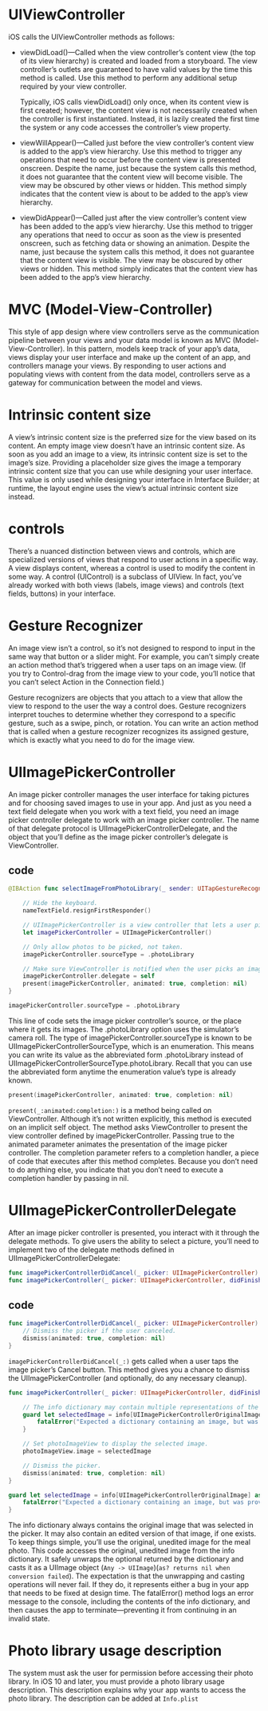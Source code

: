 # UIViewController

iOS calls the UIViewController methods as follows:

* viewDidLoad()—Called when the view controller’s content view (the top of its view hierarchy) is created and loaded from a storyboard. The view controller’s outlets are guaranteed to have valid values by the time this method is called. Use this method to perform any additional setup required by your view controller.

    Typically, iOS calls viewDidLoad() only once, when its content view is first created; however, the content view is not necessarily created when the controller is first instantiated. Instead, it is lazily created the first time the system or any code accesses the controller’s view property.

* viewWillAppear()—Called just before the view controller’s content view is added to the app’s view hierarchy. Use this method to trigger any operations that need to occur before the content view is presented onscreen. Despite the name, just because the system calls this method, it does not guarantee that the content view will become visible. The view may be obscured by other views or hidden. This method simply indicates that the content view is about to be added to the app’s view hierarchy.

* viewDidAppear()—Called just after the view controller’s content view has been added to the app’s view hierarchy. Use this method to trigger any operations that need to occur as soon as the view is presented onscreen, such as fetching data or showing an animation. Despite the name, just because the system calls this method, it does not guarantee that the content view is visible. The view may be obscured by other views or hidden. This method simply indicates that the content view has been added to the app’s view hierarchy.

# MVC (Model-View-Controller)

This style of app design where view controllers serve as the communication pipeline between your views and your data model is known as MVC (Model-View-Controller). In this pattern, models keep track of your app’s data, views display your user interface and make up the content of an app, and controllers manage your views. By responding to user actions and populating views with content from the data model, controllers serve as a gateway for communication between the model and views.

# Intrinsic content size

A view’s intrinsic content size is the preferred size for the view based on its content. An empty image view doesn’t have an intrinsic content size. As soon as you add an image to a view, its intrinsic content size is set to the image’s size. Providing a placeholder size gives the image a temporary intrinsic content size that you can use while designing your user interface. This value is only used while designing your interface in Interface Builder; at runtime, the layout engine uses the view’s actual intrinsic content size instead.

# controls

There’s a nuanced distinction between views and controls, which are specialized versions of views that respond to user actions in a specific way. A view displays content, whereas a control is used to modify the content in some way. A control (UIControl) is a subclass of UIView. In fact, you’ve already worked with both views (labels, image views) and controls (text fields, buttons) in your interface.

# Gesture Recognizer

An image view isn’t a control, so it’s not designed to respond to input in the same way that button or a slider might. For example, you can’t simply create an action method that’s triggered when a user taps on an image view. (If you try to Control-drag from the image view to your code, you’ll notice that you can’t select Action in the Connection field.)

Gesture recognizers are objects that you attach to a view that allow the view to respond to the user the way a control does. Gesture recognizers interpret touches to determine whether they correspond to a specific gesture, such as a swipe, pinch, or rotation. You can write an action method that is called when a gesture recognizer recognizes its assigned gesture, which is exactly what you need to do for the image view.

# UIImagePickerController

An image picker controller manages the user interface for taking pictures and for choosing saved images to use in your app. And just as you need a text field delegate when you work with a text field, you need an image picker controller delegate to work with an image picker controller. The name of that delegate protocol is UIImagePickerControllerDelegate, and the object that you’ll define as the image picker controller’s delegate is ViewController.

## code

```swift
@IBAction func selectImageFromPhotoLibrary(_ sender: UITapGestureRecognizer) {

    // Hide the keyboard.
    nameTextField.resignFirstResponder()

    // UIImagePickerController is a view controller that lets a user pick media from their photo library.
    let imagePickerController = UIImagePickerController()

    // Only allow photos to be picked, not taken.
    imagePickerController.sourceType = .photoLibrary

    // Make sure ViewController is notified when the user picks an image.
    imagePickerController.delegate = self
    present(imagePickerController, animated: true, completion: nil)
}
```

```swift
imagePickerController.sourceType = .photoLibrary
```
This line of code sets the image picker controller’s source, or the place where it gets its images. The .photoLibrary option uses the simulator’s camera roll.
The type of imagePickerController.sourceType is known to be UIImagePickerControllerSourceType, which is an enumeration. This means you can write its value as the abbreviated form .photoLibrary instead of UIImagePickerControllerSourceType.photoLibrary. Recall that you can use the abbreviated form anytime the enumeration value’s type is already known.

```swift
present(imagePickerController, animated: true, completion: nil)
```
`present(_:animated:completion:)` is a method being called on ViewController. Although it’s not written explicitly, this method is executed on an implicit self object. The method asks ViewController to present the view controller defined by imagePickerController. Passing true to the animated parameter animates the presentation of the image picker controller. The completion parameter refers to a completion handler, a piece of code that executes after this method completes. Because you don’t need to do anything else, you indicate that you don’t need to execute a completion handler by passing in nil.

# UIImagePickerControllerDelegate

After an image picker controller is presented, you interact with it through the delegate methods. To give users the ability to select a picture, you’ll need to implement two of the delegate methods defined in UIImagePickerControllerDelegate:

```swift
func imagePickerControllerDidCancel(_ picker: UIImagePickerController)
func imagePickerController(_ picker: UIImagePickerController, didFinishPickingMediaWithInfo info: [String : Any])
```

## code
```swift
func imagePickerControllerDidCancel(_ picker: UIImagePickerController) {
    // Dismiss the picker if the user canceled.
    dismiss(animated: true, completion: nil)
}
```
`imagePickerControllerDidCancel(_:)` gets called when a user taps the image picker’s Cancel button. This method gives you a chance to dismiss the UIImagePickerController (and optionally, do any necessary cleanup).

```swift
func imagePickerController(_ picker: UIImagePickerController, didFinishPickingMediaWithInfo info: [String : Any]) {

    // The info dictionary may contain multiple representations of the image. You want to use the original.
    guard let selectedImage = info[UIImagePickerControllerOriginalImage] as? UIImage else {
        fatalError("Expected a dictionary containing an image, but was provided the following: \(info)")
    }

    // Set photoImageView to display the selected image.
    photoImageView.image = selectedImage

    // Dismiss the picker.
    dismiss(animated: true, completion: nil)
}
```

```swift
guard let selectedImage = info[UIImagePickerControllerOriginalImage] as? UIImage else {
    fatalError("Expected a dictionary containing an image, but was provided the following: \(info)")
}
```
The info dictionary always contains the original image that was selected in the picker. It may also contain an edited version of that image, if one exists. To keep things simple, you’ll use the original, unedited image for the meal photo.
This code accesses the original, unedited image from the info dictionary. It safely unwraps the optional returned by the dictionary and casts it as a UIImage object (`Any -> UIImage`)(`as? returns nil when conversion failed`). The expectation is that the unwrapping and casting operations will never fail. If they do, it represents either a bug in your app that needs to be fixed at design time. The fatalError() method logs an error message to the console, including the contents of the info dictionary, and then causes the app to terminate—preventing it from continuing in an invalid state.

# Photo library usage description

The system must ask the user for permission before accessing their photo library. In iOS 10 and later, you must provide a photo library usage description. This description explains why your app wants to access the photo library.
The description can be added at `Info.plist`
